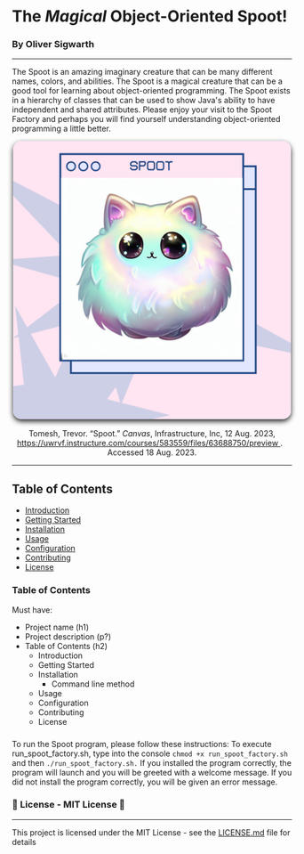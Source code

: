 <!----------------------------------------------------------------------------
| Oliver Sigwarth                                                            |
| Computer Programming (CIDS 162)                                            |
| Assignment Three: The Magical Object Oriented Spoot                        |
| File: README.md                                                            |
| Description:                                                               |
|----------------------------------------------------------------------------|
| In this assignment, you will create a Java program to explore the concepts |
| of basic classes, constructors, getters, and setters. Instead of using     |
| real-world entities, you will design a class hierarchy representing        |
| imaginary creatures called Spoots. These Spoots will have specific         |
| attributes such as name, color and age. Your objective is to demonstrate   |
| your understanding of class design and object-oriented programming         |
| concepts by implementing the Spoot class.                                  |
|----------------------------------------------------------------------------|
| Created: 8/15/2023                                                         |
| Last Modified: 8/18/2023                                                   |
----------------------------------------------------------------------------->

<!----------------------------------------------------------------------------
| 4b. Write a header comment at the beginning of each file, including your   |
|     name and a brief description of the assignment.                        |
|----------------------------------------------------------------------------|
| 4. Documentation.                                                          |
----------------------------------------------------------------------------->

<!-----------------------------------Title----------------------------------->
# The _Magical_ Object-Oriented Spoot!

### By Oliver Sigwarth

---
<!-------------------------Introduction/Description-------------------------->
The Spoot is an amazing imaginary creature that can be many different names,
colors, and abilities. The Spoot is a magical creature that can be a good tool
for learning about object-oriented programming. The Spoot exists in a 
hierarchy of classes that can be used to show Java's ability to have 
independent and shared attributes. Please enjoy your visit to the Spoot 
Factory and perhaps you will find yourself understanding object-oriented
programming a little better.

<!--------------------------------Spoot-Image-------------------------------->
<div align="center">
  <img src="doc-resources/images/spoot.png" alt="Spoot" width="500" 
       style="border-radius: 15px; box-shadow: 0 4px 10px #242425"/>
  <!--MLA-Image-Citation-->
  <p style="font-size: 14px">
    Tomesh, Trevor. “Spoot.” 
    <em>Canvas</em>, Infrastructure, Inc, 12 Aug. 2023, <br>
    <a href=
       "https://uwrvf.instructure.com/courses/583559/files/63688750/preview">
       https://uwrvf.instructure.com/courses/583559/files/63688750/preview
    </a>.
     &nbsp;
Accessed 18 Aug. 2023.
  </p>
</div>

---
<!-----------------------------Table-of-Contents----------------------------->

## Table of Contents
- [Introduction](#introduction)
- [Getting Started](#getting-started)
- [Installation](#installation)
- [Usage](#usage)
- [Configuration](#configuration)
- [Contributing](#contributing)
- [License](#license)






### Table of Contents
Must have:
- Project name (h1)
- Project description (p?)
- Table of Contents (h2)
  - Introduction
  - Getting Started
  - Installation
    - Command line method
  - Usage
  - Configuration
  - Contributing
  - License


### 

To run the Spoot program, please follow these instructions:
To execute run_spoot_factory.sh, type into the console 
```chmod +x run_spoot_factory.sh```
and then
```./run_spoot_factory.sh.```
If you installed the program correctly, the program will launch and you will
be greeted with a welcome message. If you did not install the program
correctly, you will be given an error message.

<!----------------------------------License---------------------------------->

### 📜 License - MIT License 📜

---
This project is licensed under the MIT License - see the 
[LICENSE.md](LICENSE.md) file for details